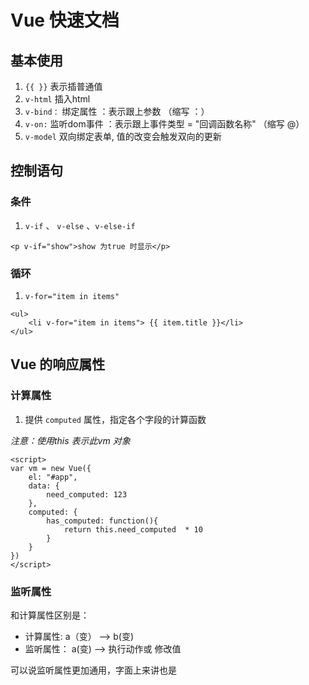 # Vue 快速文档

## 基本使用
1. `{{ }}` 表示插普通值
2. `v-html` 插入html
3. `v-bind：` 绑定属性 ：表示跟上参数  （缩写 ：）
4. `v-on:` 监听dom事件 ：表示跟上事件类型 = "回调函数名称" （缩写 @）
5. `v-model` 双向绑定表单, 值的改变会触发双向的更新

## 控制语句

### 条件

1. `v-if` 、 `v-else` 、`v-else-if`
  
```vue
<p v-if="show">show 为true 时显示</p>
```

### 循环

1. `v-for="item in items"`

```vue
<ul>
    <li v-for="item in items"> {{ item.title }}</li>
</ul>
```

## Vue 的响应属性

### 计算属性

1. 提供 `computed` 属性，指定各个字段的计算函数

_注意：使用this 表示此vm 对象_

```vue
<script>
var vm = new Vue({
    el: "#app",
    data: {
        need_computed: 123
    },
    computed: {
        has_computed: function(){
            return this.need_computed  * 10
        }
    }   
})
</script>

```

### 监听属性

和计算属性区别是：
* 计算属性: a（变） --> b(变)
* 监听属性： a(变)  --> 执行动作或 修改值

可以说监听属性更加通用，字面上来讲也是
